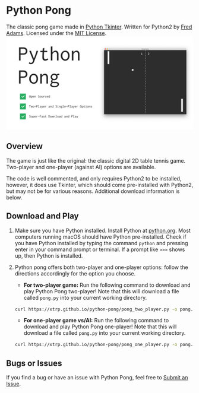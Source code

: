 # Python Pong

The classic pong game made in [Python Tkinter](https://docs.python.org/2/library/tkinter.html). Written for Python2 by [Fred Adams](https://xtrp.io/). Licensed under the [MIT License](https://choosealicense.com/licenses/mit/).
![Python Pong Graphic](graphic.jpg)

## Overview

The game is just like the original: the classic digital 2D table tennis game. Two-player and one-player (against AI) options are available.

The code is well commented, and only requires Python2 to be installed, however, it does use Tkinter, which should come pre-installed with Python2, but may not be for various reasons. Additional download information is below.

## Download and Play

1. Make sure you have Python installed. Install Python at [python.org](https://www.python.org/downloads/). Most computers running macOS should have Python pre-installed. Check if you have Python installed by typing the command ```python``` and pressing enter in your command prompt or terminal. If a prompt like ```>>>``` shows up, then Python is installed.

2. Python pong offers both two-player and one-player options: follow the directions accordingly for the option you choose.

    * **For two-player game:** Run the following command to download and play Python Pong two-player! Note that this will download a file called ```pong.py``` into your current working directory.

    ```bash
    curl https://xtrp.github.io/python-pong/pong_two_player.py -o pong.py && python pong.py
    ```

    * **For one-player game vs/AI:** Run the following command to download and play Python Pong one-player! Note that this will download a file called ```pong.py``` into your current working directory.

    ```bash
    curl https://xtrp.github.io/python-pong/pong_one_player.py -o pong.py && python pong.py
    ```

## Bugs or Issues

If you find a bug or have an issue with Python Pong, feel free to [Submit an Issue](https://github.com/xtrp/python-pong/issues/new).
